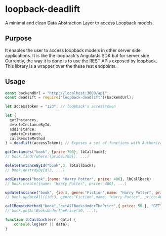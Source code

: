 # loopback-deadlift

A minimal and clean Data Abstraction Layer to access Loopback models.

## Purpose
It enables the user to access loopback models in other server side applications. It is like the loopback's AngularJs SDK but for server side. Currently, the way it is done is to use the REST APIs exposed by loopback. This library is a wrapper over the these rest endpoints.
## Usage
```javascript
const backendUrl = "http://localhost:3000/api";
const deadlift = require("loopback-deadlift")(backendUrl);

let accessToken = "123"; // loopback's accessToken

let { 
  getInstances,
  deleteInstanceById,
  addInstance,
  updateInstance,
  callRemoteMethod
} = deadlift(accessToken); // Exposes a set of functions with Authorization using loopbacks accessToken.

getInstances("book", {price:700}, lbCallback); 
// book.find({where:{price:700}}, ...)

deleteInstanceById("book",3, lbCallback); 
// book.destroyById(3, ...)

addInstance("book",{name: "Harry Potter", price: 400}, lbCallback)
// book.create({name: "Harry Potter", price: 400}, ...)

updateInstance("book", {id:3, genre:"Fiction",name: "Harry Potter", price:400}, lbCallback); 
// book.updateAll({id:3, genre:"Fiction",name: "Harry Potter", price:400}, ...)

callRemoteMethod("book","getAllBooksUnderThePrice",{ price: 50 }, "GET", lbCallback);
// book.getAllBooksUnderThePrice(50, ...);

function lbCallback(err, data) {
    console.log(err || data);
}
```


